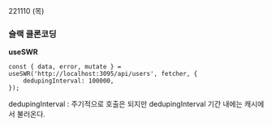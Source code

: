 221110 (목)

### __슬랙 클론코딩__

__useSWR__

    const { data, error, mutate } = useSWR('http://localhost:3095/api/users', fetcher, {
        dedupingInterval: 100000,
    });

dedupingInterval : 주기적으로 호출은 되지만 dedupingInterval 기간 내에는 캐시에서 불러온다.
